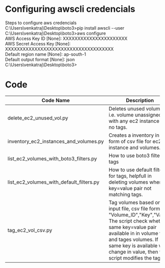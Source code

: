# Configuring awscli credencials
Steps to configure aws credencials  
C:\Users\venkatraj\Desktop\boto3>pip install awscli --user  
C:\Users\venkatraj\Desktop\boto3>aws configure  
AWS Access Key ID [None]: XXXXXXXXXXXXXXXXXXXXXX  
AWS Secret Access Key [None]: XXXXXXXXXXXXXXXXXXXXXXXXXXXXXXXXXXXXX  
Default region name [None]: ap-south-1  
Default output format [None]: json  
C:\Users\venkatraj\Desktop\boto3>  

# Code  
Code Name | Description
----------|-------------
delete_ec2_unused_vol.py | Deletes unused volumes i.e. volume unassigned with any ec2 instance with no tags.
inventory_ec2_instances_and_volumes.py | Creates a inventory in the form of csv file for ec2 instance and volumes.
list_ec2_volumes_with_boto3_filters.py | How to use boto3 filter for tags
list_ec2_volumes_with_default_filters.py | How to use default filter for tags, helpfull in deleting volumes where key=value pair not matching tags.
tag_ec2_vol_csv.py | Tag volumes based on csv input file, csv file format, "Volume_ID","Key","Value" The script check whether same key=value pair available in in volume tags and tages volumes. If same key is available with change in value, then the script modifies the tag. 



